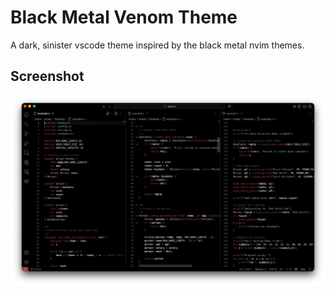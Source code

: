 # Black Metal Venom Theme
   
   A dark, sinister vscode theme inspired by the black metal nvim themes.
        
   ## Screenshot
   ![Screenshot](screenshot.png)